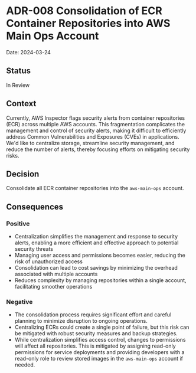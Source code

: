 # ADR-008 Consolidation of ECR Container Repositories into AWS Main Ops Account

Date: 2024-03-24

## Status

In Review

## Context

Currently, AWS Inspector flags security alerts from container repositories (ECR) across multiple AWS accounts. This fragmentation complicates the management and control of security alerts, making it difficult to efficiently address Common Vulnerabilities and Exposures (CVEs) in applications. We'd like to centralize storage, streamline security management, and reduce the number of alerts, thereby focusing efforts on mitigating security risks.

## Decision

Consolidate all ECR container repositories into the `aws-main-ops` account.

## Consequences

### Positive

- Centralization simplifies the management and response to security alerts, enabling a more efficient and effective approach to potential security threats
- Managing user access and permissions becomes easier, reducing the risk of unauthorized access
- Consolidation can lead to cost savings by minimizing the overhead associated with multiple accounts
- Reduces complexity by managing repositories within a single account, facilitating smoother operations

### Negative

- The consolidation process requires significant effort and careful planning to minimize disruption to ongoing operations.
- Centralizing ECRs could create a single point of failure, but this risk can be mitigated with robust security measures and backup strategies.
- While centralization simplifies access control, changes to permissions will affect all repositories. This is mitigated by assigning read-only permissions for service deployments and providing developers with a read-only role to review stored images in the `aws-main-ops` account if needed.